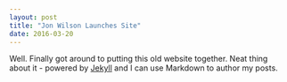 ```yaml
---
layout: post
title: "Jon Wilson Launches Site"
date: 2016-03-20
---
```


Well. Finally got around to putting this old website together. Neat thing about it - powered by [Jekyll](http://jekyllrb.com) and I can use Markdown to author my posts.
